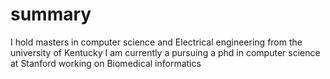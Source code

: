 #  summary  
I hold masters in computer science and Electrical engineering from the university of Kentucky
I am currently a pursuing a phd in computer science at Stanford working on Biomedical informatics

